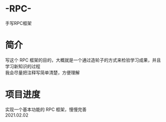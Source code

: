 # -RPC-
手写RPC框架

# 简介
写这个 RPC 框架的目的，大概就是一个通过造轮子的方式来检验学习成果，并且学习新知识的过程  
我会尽量把注释写简单清楚，方便理解

# 项目进度
实现一个基本功能的 RPC 框架，慢慢完善  
2021.02.02
